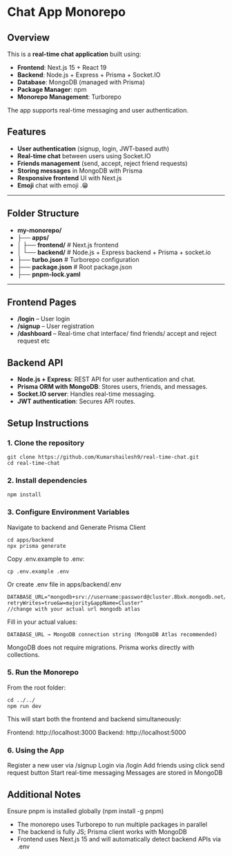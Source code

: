 # Chat App Monorepo

## Overview
This is a **real-time chat application** built using:

- **Frontend**: Next.js 15 + React 19
- **Backend**: Node.js + Express + Prisma + Socket.IO
- **Database**: MongoDB (managed with Prisma)
- **Package Manager**: npm
- **Monorepo Management**: Turborepo

The app supports real-time messaging and user authentication.

## Features

- **User authentication** (signup, login, JWT-based auth)
- **Real-time chat** between users using Socket.IO
- **Friends management** (send, accept, reject friend requests)
- **Storing messages** in MongoDB with Prisma
- **Responsive frontend** UI with Next.js
- **Emoji** chat with emoji .😁

---

## Folder Structure
- **my-monorepo/**
- ├── **apps/**
- │ ├── **frontend/** # Next.js frontend
- │ └── **backend/** # Node.js + Express backend + Prisma + socket.io
- ├── **turbo.json** # Turborepo configuration
- ├── **package.json** # Root package.json
- ├── **pnpm-lock.yaml** 


---


## Frontend Pages

- **/login** – User login
- **/signup** – User registration
- **/dashboard** – Real-time chat interface/ find friends/ accept and reject request etc

## Backend API
- **Node.js + Express**: REST API for user authentication and chat.
- **Prisma ORM with MongoDB**: Stores users, friends, and messages.
- **Socket.IO server**: Handles real-time messaging.
- **JWT authentication**: Secures API routes.

## Setup Instructions

### 1. Clone the repository
```base
git clone https://github.com/Kumarshailesh9/real-time-chat.git
cd real-time-chat
```

### 2. Install dependencies
```
npm install
```

### 3. Configure Environment Variables

Navigate to backend and Generate Prisma Client
```
cd apps/backend
npx prisma generate

```

Copy .env.example to .env:
```
cp .env.example .env
```
Or create .env file in apps/backend/.env
```
DATABASE_URL="mongodb+srv://username:password@cluster.8bxk.mongodb.net/ChatApp?retryWrites=true&w=majority&appName=Cluster"
//change with your actual url mongodb atlas
```

Fill in your actual values:
```
DATABASE_URL → MongoDB connection string (MongoDB Atlas recommended)
```


MongoDB does not require migrations. Prisma works directly with collections.

### 5. Run the Monorepo
From the root folder:
```
cd ../../
npm run dev
```

This will start both the frontend and backend simultaneously:

Frontend: http://localhost:3000
Backend: http://localhost:5000

### 6. Using the App
Register a new user via /signup
Login via /login
Add friends using click send request button
Start real-time messaging
Messages are stored in MongoDB

## Additional Notes

Ensure pnpm is installed globally (npm install -g pnpm)
- The monorepo uses Turborepo to run multiple packages in parallel
- The backend is fully JS; Prisma client works with MongoDB
- Frontend uses Next.js 15 and will automatically detect backend APIs via .env

